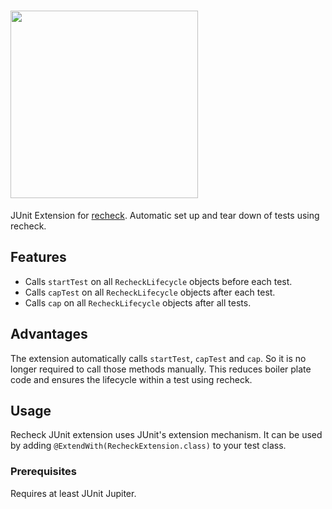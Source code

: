 # <a href="https://retest.dev"><img src="https://assets.retest.org/retest/ci/logos/recheck-screen.svg" width="300"/></a>

JUnit Extension for [recheck](https://github.com/retest/recheck). Automatic set up and tear down of tests using recheck.

## Features
* Calls `startTest` on all `RecheckLifecycle` objects before each test.
* Calls `capTest` on all `RecheckLifecycle` objects after each test.
* Calls `cap` on all `RecheckLifecycle` objects after all tests.

## Advantages
The extension automatically calls `startTest`, `capTest` and `cap`. So it is no longer required to call those methods manually. This reduces boiler plate code and ensures the lifecycle within a test using recheck.

## Usage
Recheck JUnit extension uses JUnit's extension mechanism. It can be used by adding `@ExtendWith(RecheckExtension.class)` to your test class.

### Prerequisites

Requires at least JUnit Jupiter.